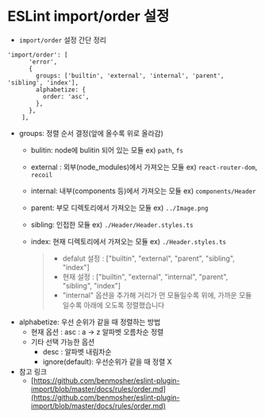 # ESLint import/order 설정

* `import/order` 설정 간단 정리

```text
'import/order': [
      'error',
      {
        groups: ['builtin', 'external', 'internal', 'parent', 'sibling', 'index'],
        alphabetize: {
          order: 'asc',
        },
      },
    ],
```

* groups: 정렬 순서 결정\(앞에 올수록 위로 올라감\)
  * bulitin: node에 bulitin 되어 있는 모듈 ex\) `path`, `fs`
  * external : 외부\(node\_modules\)에서 가져오는 모듈 ex\) `react-router-dom`, `recoil`
  * internal: 내부\(components 등\)에서 가져오는 모듈 ex\) `components/Header`
  * parent: 부모 디렉토리에서 가져오는 모듈 ex\) `../Image.png`
  * sibling: 인접한 모듈 ex\) `./Header/Header.styles.ts`
  * index: 현재 디렉토리에서 가져오는 모듈 ex\) `./Header.styles.ts`

    > * defalut 설정 : \["builtin", "external", "parent", "sibling", "index"\]
    > * 현재 설정 : \["builtin", "external", "internal", "parent", "sibling", "index"\]
    > * "internal" 옵션을 추가해 거리가 먼 모듈일수록 위에, 가까운 모듈일수록 아래에 오도록 정렬했습니다
* alphabetize: 우선 순위가 같을 때 정렬하는 방법
  * 현재 옵션 : asc : a -&gt; z 알파벳 오름차순 정렬
  * 기타 선택 가능한 옵션
    * desc : 알파벳 내림차순
    * ignore\(default\): 우선순위가 같을 때 정렬 X
* 참고 링크
  * [https://github.com/benmosher/eslint-plugin-import/blob/master/docs/rules/order.md](https://github.com/benmosher/eslint-plugin-import/blob/master/docs/rules/order.md)

